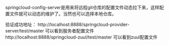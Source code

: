 springcloud-config-server是用来将远程git仓库的配置文件动态拉下来，这样配置文件就可以动态的维护了。当然也可以选择本地仓库。

验证成功地址：
http://localhost:8888/springcloud-provider-server/test/master  可以看到服务者配置文件
http://localhost:8888/springcloud-zuul/test/master  可以看到zuul配置文件